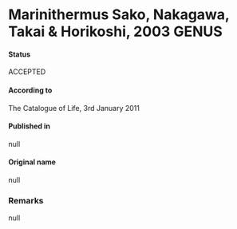 # Marinithermus Sako, Nakagawa, Takai & Horikoshi, 2003 GENUS

#### Status
ACCEPTED

#### According to
The Catalogue of Life, 3rd January 2011

#### Published in
null

#### Original name
null

### Remarks
null